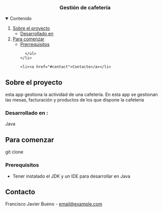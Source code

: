 






  <h3 align="center">Gestión de cafetería</h3>




<!-- TABLE OF CONTENTS -->
<details open="open">
  <summary>Contenido</summary>
  <ol>
    <li>
      <a href="#about-the-project">Sobre el proyecto</a>
      <ul>
        <li><a href="#built-with">Desarrollado en</a></li>
      </ul>
    </li>
    <li>
      <a href="#getting-started">Para comenzar</a>
      <ul>
        <li><a href="#prerequisites">Prerrequisitos</a></li>
        
      </ul>
    </li>
    
    <li><a href="#contact">Contacto</a></li>
   
  </ol>
</details>




## Sobre el proyecto

esta app gestiona la actividad de una cafetería.
 En esta app se gestionan las mesas, facturación y productos de los que dispone la cafetería 

### Desarrollado en :

Java



<!-- GETTING STARTED -->
## Para comenzar

 git clone
### Prerequisitos

* Tener instalado el JDK y un IDE para desarrollar en Java









<!-- CONTACT -->
## Contacto

Francisco Javier Bueno -  email@example.com






